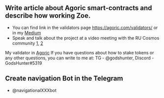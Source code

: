 ## Write article about Agoric smart-contracts and describe how working Zoe.
- You can find link in the validators page https://agoric.com/validators/ or in my [Medium](https://s89224695740.medium.com/agoric-smart-contracts-with-zoe-444e8bdd68e3)
- Speak and talk about the project at a video meeting with the RU Cosmos community [1](https://youtu.be/f9b0Uu6kzfo), [2](https://www.youtube.com/watch?v=rThDssR-FlE)

My validator in [Agoric](https://agoric.bigdipper.live/validators/agoricvaloper1cjs0sgxz709mvfyzje7tzsflyhcvrpxv04m2dl)
If you have questions about how to stake tokens or any other questions, you can write to me at:
TG - @godshunter, Discord - GodsHunter#5319
## Create navigation Bot in the Telegram
- @navigationalXXXbot
